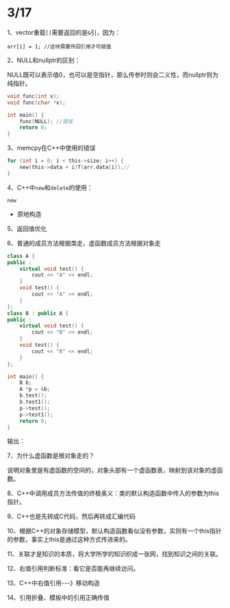 # 3/17

1、vector重载`[]`需要返回的是`&`引，因为：

```
arr[i] = 1; //这块需要传回引用才可赋值
```

2、NULL和nullptr的区别：

NULL既可以表示值0，也可以是空指针，那么传参时则会二义性，而nullptr则为纯指针。

```c
void func(int x);
void func(char *x);

int main() {
    func(NULL); //错误
    return 0;
}
```

3、memcpy在C++中使用的错误

```c
for (int i = 0; i < this->size; i++) {
    new(this->data + i)T(arr.data[i]);//
}
```

4、C++中`new`和`delete`的使用：

`new`

- 原地构造

5、返回值优化

6、普通的成员方法根据类走，虚函数成员方法根据对象走

```c++
class A {
public :
    virtual void test() {
        cout << "A" << endl;
    }
    void test() {
        cout << "A" << endl;
    }
};
class B : public A {
public :
    virtual void test() {
        cout << "B" << endl;
    }
    void test() {
        cout << "B" << endl;
    }
};

int main() {
    B b;
    A *p = &b;
    b.test();
    b.test1();
    p->test();
    p->test1();
    return 0;
}
```

输出：



7、为什么虚函数是根对象走的？

说明对象里是有虚函数的空间的，对象头部有一个虚函数表，映射到该对象的虚函数。

8、C++中调用成员方法传值的终极奥义：类的默认构造函数中传入的参数为this指针。

9、C++也是先转成C代码，然后再转成汇编代码

10、根据C++的对象存储模型，默认构造函数看似没有参数，实则有一个this指针的参数，事实上this是通过这种方式传进来的。

11、关联才是知识的本质，将大学所学的知识织成一张网，找到知识之间的关联。

12、右值引用判断标准：看它是否能再继续访问。

13、C++中右值引用---》移动构造

14、引用折叠、模板中的引用正确传值



